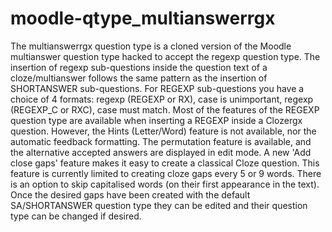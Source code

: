 # moodle-qtype_multianswerrgx
The multianswerrgx question type is a cloned version of the Moodle multianswer question type hacked to accept the regexp question type.
The insertion of regexp sub-questions inside the question text of a cloze/multianswer follows the same pattern as the insertion of SHORTANSWER sub-questions. For REGEXP sub-questions you have a choice of 4 formats: 
    regexp (REGEXP or RX), case is unimportant,
    regexp (REGEXP_C or RXC), case must match.
Most of the features of the REGEXP question type are available when inserting a REGEXP inside a Clozergx question. However, the Hints (Letter/Word) feature is not available, nor the automatic feedback formatting. The permutation feature is available, and the alternative accepted answers are displayed in edit mode.
A new 'Add close gaps' feature makes it easy to create a classical Cloze question. This feature is currently limited to creating cloze gaps every 5 or 9 words. There is an option to skip capitalised words (on their first appearance in the text). Once the desired gaps have been created with the default SA/SHORTANSWER question type they can be edited and their question type can be changed if desired.